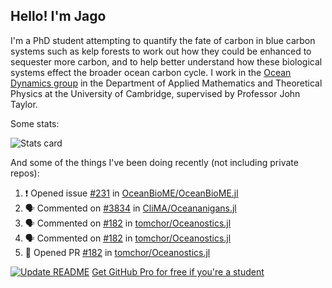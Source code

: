 ## Hello! I'm Jago

I'm a PhD student attempting to quantify the fate of carbon in blue carbon systems such as kelp forests to work out how they could be enhanced to sequester more carbon, and to help better understand how these biological systems effect the broader ocean carbon cycle. I work in the <a href="https://www.damtp.cam.ac.uk/user/jrt51/" class="emph">Ocean Dynamics group</a> in the Department of Applied Mathematics and Theoretical Physics at the University of Cambridge, supervised by Professor John Taylor.

Some stats:
<!--
![](https://raw.githubusercontent.com/jagoosw/jagoosw/main/profile-summary-card-output/nord_dark/0-profile-details.svg)
![](https://raw.githubusercontent.com/jagoosw/jagoosw/main/profile-summary-card-output/nord_dark/3-stats.svg)
![](https://raw.githubusercontent.com/jagoosw/jagoosw/main/profile-summary-card-output/nord_dark/4-productive-time.svg)
-->
![Stats card](https://github-readme-stats.vercel.app/api?username=jagoosw&count_private=true&show_icons=true&theme=transparent&hide_title=true&rank_icon=percentile&show=reviews)

And some of the things I've been doing recently (not including private repos):
<!--START_SECTION:activity-->
1. ❗ Opened issue [#231](https://github.com/OceanBioME/OceanBioME.jl/issues/231) in [OceanBioME/OceanBioME.jl](https://github.com/OceanBioME/OceanBioME.jl)
2. 🗣 Commented on [#3834](https://github.com/CliMA/Oceananigans.jl/pull/3834#issuecomment-2469008911) in [CliMA/Oceananigans.jl](https://github.com/CliMA/Oceananigans.jl)
3. 🗣 Commented on [#182](https://github.com/tomchor/Oceanostics.jl/pull/182#issuecomment-2469005256) in [tomchor/Oceanostics.jl](https://github.com/tomchor/Oceanostics.jl)
4. 🗣 Commented on [#182](https://github.com/tomchor/Oceanostics.jl/pull/182#issuecomment-2469004183) in [tomchor/Oceanostics.jl](https://github.com/tomchor/Oceanostics.jl)
5. 💪 Opened PR [#182](https://github.com/tomchor/Oceanostics.jl/pull/182) in [tomchor/Oceanostics.jl](https://github.com/tomchor/Oceanostics.jl)
<!--END_SECTION:activity-->


[![Update README](https://github.com/jagoosw/jagoosw/actions/workflows/update-readme.yml/badge.svg)](https://github.com/jagoosw/jagoosw/actions/workflows/update-readme.yml)
[Get GitHub Pro for free if you're a student](https://education.github.com/pack)

